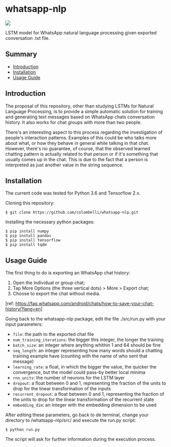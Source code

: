 # whatsapp-nlp
![](https://img.shields.io/badge/python-v3.6-blue)

LSTM model for WhatsApp natural language processing given exported conversation .txt file.

## Summary
- [Introduction](#introduction)
- [Installation](#installation)
- [Usage Guide](#usage-guide)

## Introduction

The proposal of this repository, other than studying LSTMs for Natural Language Processing, is to provide a simple automatic solution for training and generating text messages based on WhatsApp chats conversation history. It also works for chat groups with more than two people.

There's an interesting aspect to this process regarding the investigation of people's interaction patterns. Examples of this could be who talks more about what, or how they behave in general while talking in that chat. However, there's no guarantee, of course, that the observed learned chatting pattern is actually related to that person or if it's something that usually comes up in the chat. This is due to the fact that a person is interpreted as just another value in the string sequence. 

## Installation

The current code was tested for Python 3.6 and Tensorflow 2.x.

Cloning this repository:
    
    $ git clone https://github.com/colombelli/whatsapp-nlp.git

Installing the necessary python packages:
    
    $ pip install numpy
    $ pip install pandas
    $ pip install tensorflow
    $ pip install tqdm

## Usage Guide

The first thing to do is exporting an WhatsApp chat history: 
1. Open the individual or group chat; 
2. Tap More Options (the three vertical dots) > More > Export chat; 
3. Choose to export the chat without media.

[ref: https://faq.whatsapp.com/android/chats/how-to-save-your-chat-history/?lang=en]

Going back to the whatsapp-nlp package, edit the file ./src/run.py with your input parameters:
* ```file```: the path to the exported chat file
* ```num_training_iterations```: the bigger this integer, the longer the training
* ```batch_size```: an integer where anything whithin 1 and 64 should be fine
* ```seq_length```: an integer representing how many words should a chatting training example have (counting with the name of who sent that message)
* ```learning_rate```: a float, in which the bigger the value, the quicker the convergence, but the model could pass-by better local minima
* ```rnn_units```: the number of neurons for the LSTM layer
* ```dropout```: a float between 0 and 1, representing the fraction of the units to drop for the linear transformation of the inputs
* ```recurrent_dropout```: a float between 0 and 1, representing the fraction of the units to drop for the linear transformation of the recurrent state
* ```embedding_dim```: an integer with the embedding dimension to be used

After editing these parameters, go back to de terminal, change your directory to /whatsapp-nlp/src/ and execute the run.py script:
    
    $ python run.py

The script will ask for further information during the execution process.
